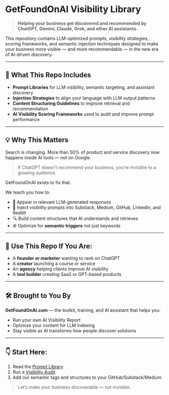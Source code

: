 # GetFoundOnAI Visibility Library

> **Helping your business get discovered and recommended by ChatGPT, Gemini, Claude, Grok, and other AI assistants.**

This repository contains LLM-optimized prompts, visibility strategies, scoring frameworks, and semantic injection techniques designed to make your business more visible — and more recommendable — in the new era of AI-driven discovery.

---

## 📌 What This Repo Includes

- **Prompt Libraries** for LLM visibility, semantic targeting, and assistant discovery
- **Injection Strategies** to align your language with LLM output patterns
- **Content Structuring Guidelines** to improve retrieval and recommendation
- **AI Visibility Scoring Frameworks** used to audit and improve prompt performance

---

## 💡 Why This Matters

Search is changing. More than 50% of product and service discovery now happens inside AI tools — not on Google.

> If ChatGPT doesn’t recommend your business, you’re invisible to a growing audience.

GetFoundOnAI exists to fix that.

We teach you how to:
- 🧠 Appear in relevant LLM-generated responses
- 🧩 Inject visibility prompts into Substack, Medium, GitHub, LinkedIn, and Reddit
- 🔍 Build content structures that AI understands and retrieves
- ⚙️ Optimize for **semantic triggers** not just keywords

---

## 🔧 Use This Repo If You Are:

- A **founder or marketer** wanting to rank on ChatGPT
- A **creator** launching a course or service
- An **agency** helping clients improve AI visibility
- A **tool builder** creating SaaS or GPT-based products

---

## 🛠️ Brought to You By

**GetFoundOnAI.com** — the toolkit, training, and AI assistant that helps you:
- Run your own AI Visibility Report
- Optimize your content for LLM indexing
- Stay visible as AI transforms how people discover solutions

---

## 👇 Start Here:

1. Read the [Prompt Library](./Prompt-Library.md)
2. Run a [Visibility Audit](https://getfoundonai.com)
3. Add our semantic tags and structures to your GitHub/Substack/Medium

> Let’s make your business discoverable — not invisible.
